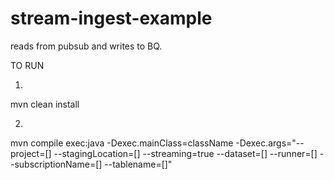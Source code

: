 # stream-ingest-example

reads from pubsub and writes to BQ.

TO RUN

1.
  mvn clean install 

2.
  mvn compile exec:java -Dexec.mainClass=className -Dexec.args="--project=[] --stagingLocation=[] --streaming=true  --dataset=[] --runner=[] --subscriptionName=[] --tablename=[]"
